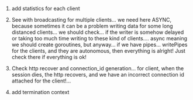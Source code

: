 1. add statistics for each client
2. See with broadcasting for multiple clients... we need here ASYNC, because sometimes it can be a problem writing data
for some long distanced clients... we should check... if the writer is somehow delayed or taking too much time writing 
   to these kind of clients....
async meaning we should create goroutines, but anyway... if we have pipes... writePipes for the clients, and they 
   are autonomous, then everything is alright! Just check there if everything is ok!
   

3. Check http recover and connection_id generation... for client, when the session dies, the http recovers, and
we have an incorrect connection id attached for the client!...
4. add termination context